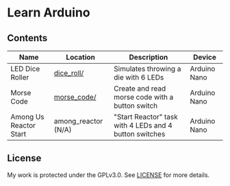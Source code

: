 # Learn Arduino

## Contents

| Name              | Location | Description | Device          |
| ----------------- | -------- | ----------- | --------------- |
| LED Dice Roller   | [dice_roll/](dice_roll) | Simulates throwing a die with 6 LEDs | Arduino Nano |
| Morse Code        | [morse_code/](morse_code) | Create and read morse code with a button switch | Arduino Nano |
| Among Us Reactor Start | among_reactor (N/A) | "Start Reactor" task with 4 LEDs and 4 button switches | Arduino Nano |

## License

My work is protected under the GPLv3.0. See [LICENSE](LICENSE) for more details.
